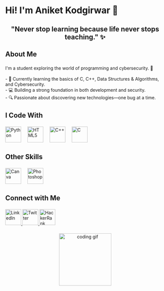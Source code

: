 <h1 align="left">Hi! I'm Aniket Kodgirwar 👋</h1>

###

<h2 align="center">"Never stop learning because life never stops teaching." ✨</h2>

###

<h2 align="left">About Me</h2>

###

<p align="left">
  I'm a student exploring the world of programming and cybersecurity. 🚀<br><br>
  - 🌱 Currently learning the basics of C, C++, Data Structures & Algorithms, and Cybersecurity.<br>
  - 💻 Building a strong foundation in both development and security.<br>
  - 🔍 Passionate about discovering new technologies—one bug at a time.
</p>

###

<h2 align="left">I Code With</h2>

###

<div align="left">
  <img src="https://img.icons8.com/?size=100&id=13441&format=png&color=000000" height="50" width="50" alt="Python" />
  <img width="12" />
  <img src="https://img.icons8.com/?size=100&id=20909&format=png&color=000000" height="50" width="50" alt="HTML5" />
  <img width="12" />
  <img src="https://img.icons8.com/?size=100&id=40669&format=png&color=000000" height="50" width="50" alt="C++" />
  <img width="12" />
  <img src="https://img.icons8.com/?size=100&id=40670&format=png&color=000000" height="50" width="50" alt="C" />
</div>

###

<h2 align="left">Other Skills</h2>

###

<div align="left">
  <img src="https://img.icons8.com/?size=100&id=iWw83PVcBpLw&format=png&color=000000" height="50" width="50" alt="Canva" />
  <img width="12" />
  <img src="https://img.icons8.com/?size=100&id=13677&format=png&color=000000" height="50" width="50" alt="Photoshop" />
  <img width="12" />
</div>

###

<h2 align="left">Connect with Me</h2>

###

<div align="left">
  <a href="https://www.linkedin.com/in/aniket-kodgirwar/" target="_blank">
    <img src="https://img.icons8.com/?size=100&id=13930&format=png&color=000000" height="50" width="50" alt="LinkedIn" />
  </a>
  <a href="https://x.com/AniketKodgirwar" target="_blank">
    <img src="https://img.icons8.com/?size=100&id=phOKFKYpe00C&format=png&color=000000" height="50" width="50" alt="Twitter" />
  </a>
  <a href="https://www.hackerrank.com/profile/aniket_kodgirwa1" target="_blank">
    <img src="https://raw.githubusercontent.com/maurodesouza/profile-readme-generator/master/src/assets/icons/social/hackerrank/default.svg" height="50" width="50" alt="HackerRank" />
  </a>
</div>

###

<div align="center">
  <img height="165" src="https://media3.giphy.com/media/v1.Y2lkPTc5MGI3NjExMjI1Ymh6cHNzNWxyOWdhOTEzazhndWtudGdnMGV2cmRncTcyaDFkeSZlcD12MV9pbnRlcm5hbF9naWZfYnlfaWQmY3Q9Zw/l8G8sdTRURRBANPpPR/giphy.gif" alt="coding gif" />
</div>
